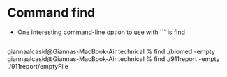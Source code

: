 # Command find
* One interesting command-line option to use with ``` is
find
```
```
giannaalcasid@Giannas-MacBook-Air technical % find ./biomed -empty
giannaalcasid@Giannas-MacBook-Air technical % find ./911report -empty
./911report/emptyFile
```

